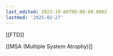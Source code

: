 ```yaml
---
last_edited: 2023-10-08T00:00:00.000Z
lastmod: '2025-02-27'
---
```





  

  

[[FTD]]

[[MSA (Multiple System Atrophy)]]
